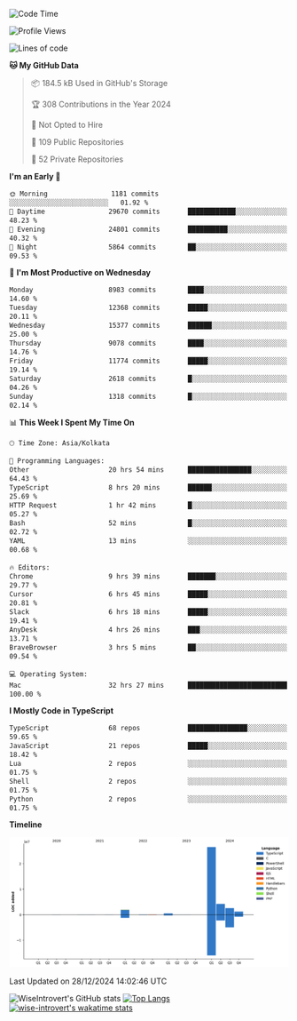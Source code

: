 <!--START_SECTION:waka-->
![Code Time](http://img.shields.io/badge/Code%20Time-2%2C039%20hrs%2013%20mins-blue)

![Profile Views](http://img.shields.io/badge/Profile%20Views-0-blue)

![Lines of code](https://img.shields.io/badge/From%20Hello%20World%20I%27ve%20Written-37.6%20million%20lines%20of%20code-blue)

**🐱 My GitHub Data** 

> 📦 184.5 kB Used in GitHub's Storage 
 > 
> 🏆 308 Contributions in the Year 2024
 > 
> 🚫 Not Opted to Hire
 > 
> 📜 109 Public Repositories 
 > 
> 🔑 52 Private Repositories 
 > 
**I'm an Early 🐤** 

```text
🌞 Morning                1181 commits        ░░░░░░░░░░░░░░░░░░░░░░░░░   01.92 % 
🌆 Daytime                29670 commits       ████████████░░░░░░░░░░░░░   48.23 % 
🌃 Evening                24801 commits       ██████████░░░░░░░░░░░░░░░   40.32 % 
🌙 Night                  5864 commits        ██░░░░░░░░░░░░░░░░░░░░░░░   09.53 % 
```
📅 **I'm Most Productive on Wednesday** 

```text
Monday                   8983 commits        ████░░░░░░░░░░░░░░░░░░░░░   14.60 % 
Tuesday                  12368 commits       █████░░░░░░░░░░░░░░░░░░░░   20.11 % 
Wednesday                15377 commits       ██████░░░░░░░░░░░░░░░░░░░   25.00 % 
Thursday                 9078 commits        ████░░░░░░░░░░░░░░░░░░░░░   14.76 % 
Friday                   11774 commits       █████░░░░░░░░░░░░░░░░░░░░   19.14 % 
Saturday                 2618 commits        █░░░░░░░░░░░░░░░░░░░░░░░░   04.26 % 
Sunday                   1318 commits        █░░░░░░░░░░░░░░░░░░░░░░░░   02.14 % 
```


📊 **This Week I Spent My Time On** 

```text
🕑︎ Time Zone: Asia/Kolkata

💬 Programming Languages: 
Other                    20 hrs 54 mins      ████████████████░░░░░░░░░   64.43 % 
TypeScript               8 hrs 20 mins       ██████░░░░░░░░░░░░░░░░░░░   25.69 % 
HTTP Request             1 hr 42 mins        █░░░░░░░░░░░░░░░░░░░░░░░░   05.27 % 
Bash                     52 mins             █░░░░░░░░░░░░░░░░░░░░░░░░   02.72 % 
YAML                     13 mins             ░░░░░░░░░░░░░░░░░░░░░░░░░   00.68 % 

🔥 Editors: 
Chrome                   9 hrs 39 mins       ███████░░░░░░░░░░░░░░░░░░   29.77 % 
Cursor                   6 hrs 45 mins       █████░░░░░░░░░░░░░░░░░░░░   20.81 % 
Slack                    6 hrs 18 mins       █████░░░░░░░░░░░░░░░░░░░░   19.41 % 
AnyDesk                  4 hrs 26 mins       ███░░░░░░░░░░░░░░░░░░░░░░   13.71 % 
BraveBrowser             3 hrs 5 mins        ██░░░░░░░░░░░░░░░░░░░░░░░   09.54 % 

💻 Operating System: 
Mac                      32 hrs 27 mins      █████████████████████████   100.00 % 
```

**I Mostly Code in TypeScript** 

```text
TypeScript               68 repos            ███████████████░░░░░░░░░░   59.65 % 
JavaScript               21 repos            █████░░░░░░░░░░░░░░░░░░░░   18.42 % 
Lua                      2 repos             ░░░░░░░░░░░░░░░░░░░░░░░░░   01.75 % 
Shell                    2 repos             ░░░░░░░░░░░░░░░░░░░░░░░░░   01.75 % 
Python                   2 repos             ░░░░░░░░░░░░░░░░░░░░░░░░░   01.75 % 
```



**Timeline**

![Lines of Code chart](https://raw.githubusercontent.com/wise-introvert/wise-introvert/master/assets/bar_graph.png)


 Last Updated on 28/12/2024 14:02:46 UTC
<!--END_SECTION:waka-->

![WiseIntrovert's GitHub stats](https://github-readme-stats.vercel.app/api?username=wise-introvert&count_private=true&show_icons=true)
[![Top Langs](https://github-readme-stats.vercel.app/api/top-langs/?username=wise-introvert&langs_count=10)](https://github.com/anuraghazra/github-readme-stats)
[![wise-introvert's wakatime stats](https://github-readme-stats.vercel.app/api/wakatime?username=wiseintrovert)](https://github.com/anuraghazra/github-readme-stats)

